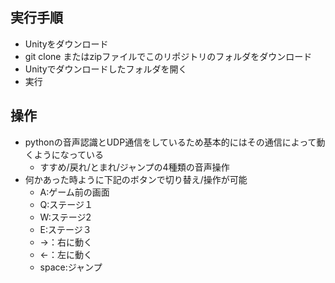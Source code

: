 ## 実行手順
- Unityをダウンロード
- git clone またはzipファイルでこのリポジトリのフォルダをダウンロード
- Unityでダウンロードしたフォルダを開く
- 実行

## 操作
- pythonの音声認識とUDP通信をしているため基本的にはその通信によって動くようになっている
  - すすめ/戻れ/とまれ/ジャンプの4種類の音声操作
- 何かあった時ように下記のボタンで切り替え/操作が可能
  - A:ゲーム前の画面
  - Q:ステージ１
  - W:ステージ2
  - E:ステージ３
  - →：右に動く
  - ←：左に動く
  - space:ジャンプ
